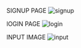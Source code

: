 SIGNUP PAGE
![signup](https://github.com/MANISH3600/Image-upscaling-using-esrgan/assets/141218115/c53d835e-43fb-4a41-b253-875b29733efe)


lOGIN PAGE
![login](https://github.com/MANISH3600/Image-upscaling-using-esrgan/assets/141218115/0f98aef5-e162-4cf8-9e26-a62c5a8fbd97)

INPUT IMAGE 
![input](https://github.com/MANISH3600/Image-upscaling-using-esrgan/assets/141218115/ae4990e5-179d-49c5-8f58-05f3a1bd66b7)
